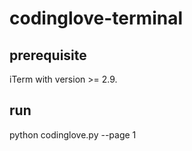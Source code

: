 # codinglove-terminal

## prerequisite

iTerm with version >= 2.9.

## run

python codinglove.py --page 1
